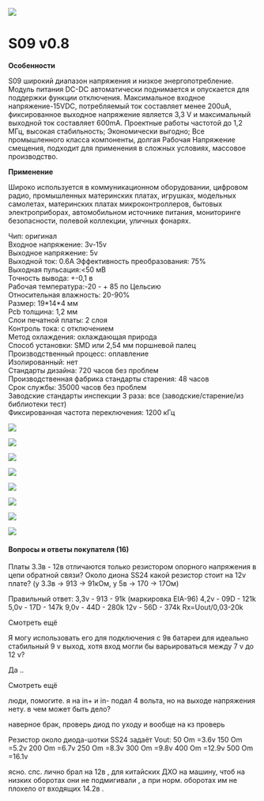 ![](https://ae01.alicdn.com/kf/HTB12JMgilsmBKNjSZFsq6yXSVXaS.jpg)

# S09 v0.8

**Особенности**

S09 широкий диапазон напряжения и низкое энергопотребление. Модуль питания DC-DC автоматически поднимается и опускается для поддержки функции отключения. Максимальное входное напряжение-15VDC, потребляемый ток составляет менее 200uA, фиксированное выходное напряжение является 3,3 V и максимальный выходной ток составляет 600mA. Проектные работы частотой до 1,2 МГц, высокая стабильность; Экономически выгодно; Все промышленного класса компоненты, долгая Рабочая Напряжение смещения, подходит для применения в сложных условиях, массовое производство.

**Применение**

Широко используется в коммуникационном оборудовании, цифровом радио, промышленных материнских платах, игрушках, модельных самолетах, материнских платах микроконтроллеров, бытовых электроприборах, автомобильном источнике питания, мониторинге безопасности, полевой коллекции, уличных фонарях.

Чип: оригинал  
Входное напряжение: 3v-15v  
Выходное напряжение: 5v  
Выходной ток: 0.6A
Эффективность преобразования: 75%  
Выходная пульсация:<50 мВ  
Точность вывода: +-0,1 в  
Рабочая температура:-20 - + 85 по Цельсию  
Относительная влажность: 20-90%  
Размер: 19\*14\*4 мм  
Pcb толщина: 1,2 мм  
Слои печатной платы: 2 слоя  
Контроль тока: с отключением  
Метод охлаждения: охлаждающая природа  
Способ установки: SMD или 2,54 мм поршневой палец  
Производственный процесс: оплавление  
Изолированный: нет  
Стандарты дизайна: 720 часов без проблем  
Производственная фабрика стандарты старения: 48 часов  
Срок службы: 35000 часов без проблем  
Заводские стандарты инспекции 3 раза: все (заводские/старение/из библиотеки тест)  
Фиксированная частота переключения: 1200 кГц

![](https://ae01.alicdn.com/kf/HTB1VXjubuUXBuNjt_a0q6AysXXaA.jpg)

![](https://ae01.alicdn.com/kf/HTB1xPlIa6nuK1RkSmFPq6AuzFXaL.jpg)

![](https://ae01.alicdn.com/kf/HTB1sU4za0fvK1RjSspfq6zzXFXaT.jpg)

![](https://ae01.alicdn.com/kf/HTB1xkpwaZrrK1RjSspaq6AREXXaz.jpg)

![](https://ae01.alicdn.com/kf/HTB1GUVya_HuK1RkSndVq6xVwpXaG.jpg)

![](https://ae01.alicdn.com/kf/HTB1apJxa6DuK1RjSszdq6xGLpXaL.jpg)

![](https://ae01.alicdn.com/kf/HTB1Se0taZfrK1RjSszcq6xGGFXag.jpg)

![](https://ae01.alicdn.com/kf/HTB1Hc.uimcqBKNjSZFgq6x_kXXaq.jpg)


  
  

  

#### Вопросы и ответы покупателя (16)

Платы 3.3в - 12в отличаются только резистором опорного напряжения в цепи обратной связи? Около диона SS24 какой резистор стоит на 12v плате? (у 3.3в -> 913 -> 91кОм, у 5в -> 170 -> 17Ом)

Правильный ответ: 3,3v - 913 - 91k (маркировка EIA-96) 4,2v - 09D - 121k 5,0v - 17D - 147k 9,0v - 44D - 280k 12v - 56D - 374k Rx=Uout/0,03-20k

Смотреть ещё

Я могу использовать его для подключения с 9в батареи для идеально стабильный 9 v выход, хотя вход могли бы варьироваться между 7 v до 12 v?

Да ..

Смотреть ещё

люди, помогите. я на in+ и in- подал 4 вольта, но на выходе напряжения нету. в чем может быть дело?

наверное брак, проверь диод по уходу и вообще на кз проверь

Резистор около диода-шотки SS24 задаёт Vout: 50 Om =3.6v 150 Om =5.2v 200 Om =6.7v 250 Om =8.3v 300 Om =9.8v 400 Om =12.9v 500 Om =16.1v

ясно. спс. лично брал на 12в , для китайских ДХО на машину, чтоб на низких оборотах они не подмигивали , а при норм. оборотах им не плохело от входящих 14.2в .
